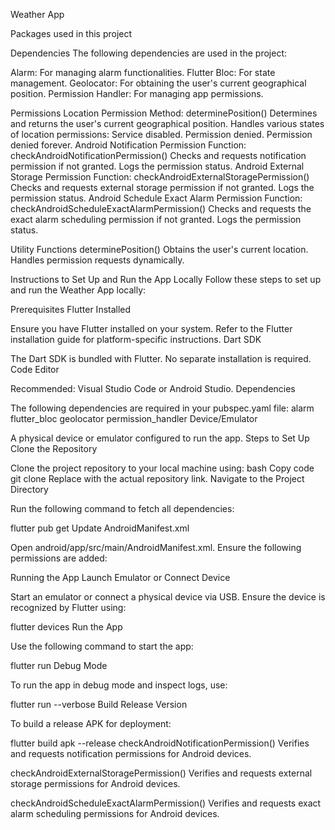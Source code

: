 Weather App

Packages used in this project 

Dependencies
The following dependencies are used in the project:

Alarm: For managing alarm functionalities.
Flutter Bloc: For state management.
Geolocator: For obtaining the user's current geographical position.
Permission Handler: For managing app permissions.

Permissions
Location Permission
Method: determinePosition()
Determines and returns the user's current geographical position.
Handles various states of location permissions:
Service disabled.
Permission denied.
Permission denied forever.
Android Notification Permission
Function: checkAndroidNotificationPermission()
Checks and requests notification permission if not granted.
Logs the permission status.
Android External Storage Permission
Function: checkAndroidExternalStoragePermission()
Checks and requests external storage permission if not granted.
Logs the permission status.
Android Schedule Exact Alarm Permission
Function: checkAndroidScheduleExactAlarmPermission()
Checks and requests the exact alarm scheduling permission if not granted.
Logs the permission status.

Utility Functions
determinePosition()
Obtains the user's current location.
Handles permission requests dynamically.



Instructions to Set Up and Run the App Locally
Follow these steps to set up and run the Weather App locally:

Prerequisites
Flutter Installed

Ensure you have Flutter installed on your system.
Refer to the Flutter installation guide for platform-specific instructions.
Dart SDK

The Dart SDK is bundled with Flutter. No separate installation is required.
Code Editor

Recommended: Visual Studio Code or Android Studio.
Dependencies

The following dependencies are required in your pubspec.yaml file:
alarm
flutter_bloc
geolocator
permission_handler
Device/Emulator

A physical device or emulator configured to run the app.
Steps to Set Up
Clone the Repository

Clone the project repository to your local machine using:
bash
Copy code
git clone <repository-url>
Replace <repository-url> with the actual repository link.
Navigate to the Project Directory


Run the following command to fetch all dependencies:

flutter pub get
Update AndroidManifest.xml

Open android/app/src/main/AndroidManifest.xml.
Ensure the following permissions are added:


<uses-permission android:name="android.permission.ACCESS_FINE_LOCATION" />
<uses-permission android:name="android.permission.ACCESS_COARSE_LOCATION" />
<uses-permission android:name="android.permission.POST_NOTIFICATIONS" />
<uses-permission android:name="android.permission.SCHEDULE_EXACT_ALARM" />
<uses-permission android:name="android.permission.WRITE_EXTERNAL_STORAGE" />

Running the App
Launch Emulator or Connect Device

Start an emulator or connect a physical device via USB.
Ensure the device is recognized by Flutter using:

flutter devices
Run the App

Use the following command to start the app:

flutter run
Debug Mode

To run the app in debug mode and inspect logs, use:

flutter run --verbose
Build Release Version

To build a release APK for deployment:

flutter build apk --release
checkAndroidNotificationPermission()
Verifies and requests notification permissions for Android devices.

checkAndroidExternalStoragePermission()
Verifies and requests external storage permissions for Android devices.

checkAndroidScheduleExactAlarmPermission()
Verifies and requests exact alarm scheduling permissions for Android devices.

